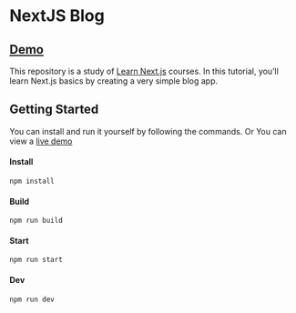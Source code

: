 # NextJS Blog

## [Demo](https://nextjs-blog-jiheon788.vercel.app)

This repository is a study of [Learn Next.js](https://nextjs.org/learn) courses. In this tutorial, you’ll learn Next.js basics by creating a very simple blog app.

## Getting Started

You can install and run it yourself by following the commands. Or You can view a [live demo](https://nextjs-blog-jiheon788.vercel.app)

#### Install

```
npm install
```

#### Build

```
npm run build
```

#### Start

```
npm run start
```

#### Dev

```
npm run dev
```